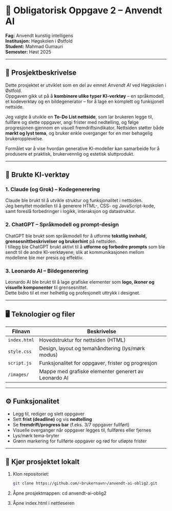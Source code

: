 # 🧠 Obligatorisk Oppgave 2 – Anvendt AI  
**Fag:** Anvendt kunstig intelligens  
**Institusjon:** Høgskolen i Østfold  
**Student:** Mahmad Gumauri  
**Semester:** Høst 2025  

---

## 📘 Prosjektbeskrivelse
Dette prosjektet er utviklet som en del av emnet *Anvendt AI* ved Høgskolen i Østfold.  
Oppgaven gikk ut på å **kombinere ulike typer KI-verktøy** – en språkmodell, et kodeverktøy og en bildegenerator – for å lage en komplett og funksjonell nettside.

Jeg valgte å utvikle en **To-Do List nettside**, som lar brukeren legge til, fullføre og slette oppgaver, angi frister med nedtelling, og følge progresjonen gjennom en visuell fremdriftsindikator. Nettsiden støtter både **mørkt og lyst tema**, og bruker enkle overganger for en mer behagelig brukeropplevelse.

Formålet var å vise hvordan generative KI-modeller kan samarbeide for å produsere et praktisk, brukervennlig og estetisk sluttprodukt.

---

## 🧩 Brukte KI-verktøy

### 1. **Claude (og Grok) – Kodegenerering**
Claude ble brukt til å utvikle struktur og funksjonalitet i nettsiden.  
Jeg benyttet modellen til å generere HTML-, CSS- og JavaScript-kode, samt foreslå forbedringer i logikk, interaksjon og datastruktur.

### 2. **ChatGPT – Språkmodell og prompt-design**
ChatGPT ble brukt som språkmodell for å utforme **tekstlig innhold, grensesnittbeskrivelser og brukerhint** på nettsiden.  
I tillegg ble ChatGPT brukt aktivt til å **utforme og forbedre prompts** som ble sendt til de andre KI-verktøyene, slik at kommunikasjonen mellom modellene ble mer presis og effektiv.

### 3. **Leonardo AI – Bildegenerering**
Leonardo AI ble brukt til å lage grafiske elementer som **logo, ikoner og visuelle komponenter** til grensesnittet.  
Dette bidro til et mer helhetlig og profesjonelt uttrykk i designet.

---

## 🖥️ Teknologier og filer

| Filnavn | Beskrivelse |
|----------|--------------|
| `index.html` | Hovedstruktur for nettsiden (HTML) |
| `style.css` | Design, layout og temahåndtering (lys/mørk modus) |
| `script.js` | Funksjonalitet for oppgaver, frister og progresjon |
| `/images/` | Mappe med grafiske elementer generert av Leonardo AI |

---

## ⚙️ Funksjonalitet
- Legg til, rediger og slett oppgaver  
- Sett **frist (deadline)** og vis **nedtelling**  
- Se **fremdrift/progress bar** (f.eks. 3/7 oppgaver fullført)  
- Visuelle overganger når oppgaver legges til, fullføres eller fjernes  
- Lys/mørk tema-bryter  
- Grønn markering for fullførte oppgaver og rød for utløpte frister  

---

## 🚀 Kjør prosjektet lokalt
1. Klon repositoriet:
   ```bash
   git clone https://github.com/<brukernavn>/anvendt-ai-oblig2.git
2. Åpne prosjektmappen: cd anvendt-ai-oblig2

3. Åpne index.html i nettleseren
